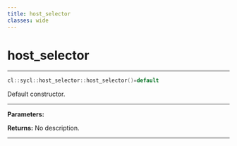 ```yaml
---
title: host_selector
classes: wide
---
```

# host_selector

---

```cpp
cl::sycl::host_selector::host_selector()=default
```


Default constructor. 


---
**Parameters:**

**Returns:** No description.

---
